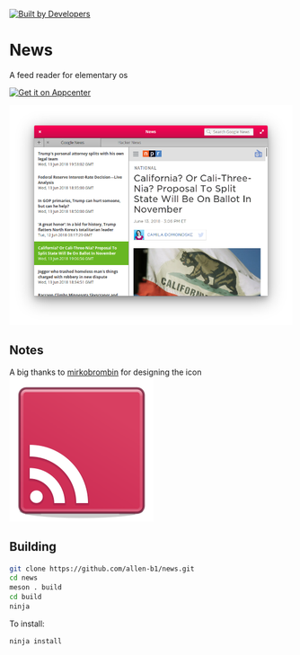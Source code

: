 [![Built by Developers](https://forthebadge.com/images/badges/built-by-developers.svg)](https://forthebadge.com)

# News
A feed reader for elementary os

[![Get it on Appcenter](https://appcenter.elementary.io/badge.svg)](https://appcenter.elementary.io/com.github.allen-b1.news)

![Screenshot](screenshot.png)

## Notes
A big thanks to [mirkobrombin](https://github.com/mirkobrombin) for designing the icon  
![this one](data/com.github.allen-b1.news.svg)

## Building
```bash
git clone https://github.com/allen-b1/news.git
cd news
meson . build
cd build
ninja
```

To install:

```bash
ninja install
```
